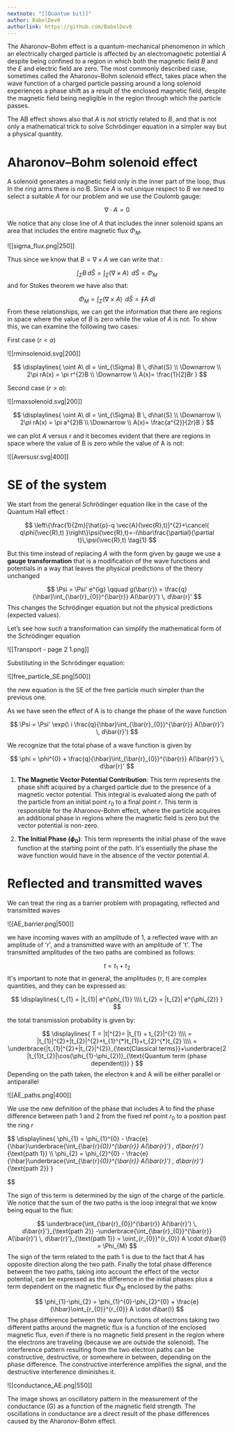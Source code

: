 ```yaml
---
nextnote: "[[Quantum bit]]"
author: BabelDev0
authorlink: https://github.com/BabelDev0
---
```

The Aharonov–Bohm effect is a quantum-mechanical phenomenon in which an electrically charged particle is affected by an electromagnetic potential $A$ despite being confined to a region in which both the magnetic field 
$B$ and the $E$ and electric field are zero. The most commonly described case, sometimes called the Aharonov–Bohm solenoid effect, takes place when the wave function of a charged particle passing around a long solenoid experiences a phase shift as a result of the enclosed magnetic field, despite the magnetic field being negligible in the region through which the particle passes. 

The AB effect shows also that $A$ is not strictly related to $B$, and that is not only a mathematical trick to solve Schrödinger equation in a simpler way but a physical quantity.

# Aharonov–Bohm solenoid effect

A solenoid generates a magnetic field only in the inner part of the loop, thus In the ring arms there is no B. Since $A$ is not unique respect to $B$ we need to select a suitable $A$ for our problem and we use the Coulomb gauge:

$$ 
\nabla \cdot A = 0
$$

We notice that any close line of $A$ that includes the inner solenoid spans an area that includes the entire magnetic flux $\Phi_M$. 

![[sigma_flux.png|250]]

Thus since we know that $B = \nabla \times A$ we can write that :

$$ 
\int_{\Sigma} B \, d\hat{S} = \int_{\Sigma} (\nabla \times A) \ \, d\hat{S} = \Phi_{M}  
$$ 
and for Stokes theorem we have also that:

$$ 
\Phi_{M} = \int_{\Sigma} (\nabla \times A) \ \, d\hat{S} = \oint A\  dl  
$$ 
From these relationships, we can get the information that there are regions in space where the value of $B$ is zero while the value of $A$ is not. To show this, we can examine the following two cases:

First case ($r<a$)

![[rminsolenoid.svg|200]]

$$ 
\displaylines{
\oint A\  dl  = \int_{\Sigma} B \, d\hat{S} 
\\ \Downarrow \\
2\pi rA(x) = \pi r^{2}B
\\ \Downarrow \\
A(x)= \frac{1}{2}Br
}
$$ 



Second case ($r > a$):

![[rmaxsolenoid.svg|200]]

$$ 
\displaylines{
\oint A\  dl  = \int_{\Sigma} B \, d\hat{S} 
\\ \Downarrow \\
2\pi rA(x) = \pi a^{2}B
\\ \Downarrow \\
A(x)= \frac{a^{2}}{2r}B
}
$$

we can plot $A$ versus r and it becomes evident that there are regions in space where the value of B is zero while the value of A is not:

![[Aversusr.svg|400]]

# SE of the system

We start from the general Schrödinger equation like in the case of the Quantum Hall effect :

$$
\left\{\frac{1}{2m}[\hat{p}-q \vec{A}(\vec{R},t)]^{2}+\cancel{ q\phi(\vec{R},t) }\right\}\psi(\vec{R},t)=-i\hbar\frac{\partial}{\partial t}\,\psi(\vec{R},t) \tag{1}
$$

But this time instead of replacing $A$ with the form given by gauge we use a **gauge transformation** that is a modification of the wave functions and potentials in a way that leaves the physical predictions of the theory unchanged

$$ 
\Psi = \Psi' e^{ig} \qquad g(\bar{r}) = \frac{q}{\hbar}\int_{\bar{r}_{0}}^{\bar{r}} A(\bar{r}') \, d\bar{r}' 
$$ 
This changes the Schrödinger equation but not the physical predictions (expected values). 

Let’s see how such a transformation can simplify the mathematical form of the Schrödinger equation

![[Transport - page 2 1.png]]

Substituting in the Schrödinger equation:

![[free_particle_SE.png|500]]

the new equation is the SE of the free particle much simpler than the previous one. 

As we have seen the effect of A is to change the phase of the wave function

$$ 
\Psi = \Psi' \exp(\ i \frac{q}{\hbar}\int_{\bar{r}_{0}}^{\bar{r}} A(\bar{r}') \, d\bar{r}')
$$

We recognize that the total phase of a wave function is given by

$$ 
\phi = \phi^{0} + \frac{q}{\hbar}\int_{\bar{r}_{0}}^{\bar{r}} A(\bar{r}') \, d\bar{r}'
$$

1. **The Magnetic Vector Potential Contribution**: This term represents the phase shift acquired by a charged particle due to the presence of a magnetic vector potential. This integral is evaluated along the path of the particle from an initial point $r_0$​ to a final point $r$. This term is responsible for the Aharonov-Bohm effect, where the particle acquires an additional phase in regions where the magnetic field is zero but the vector potential is non-zero.

2. **The Initial Phase ($\phi_0$)**: This term represents the initial phase of the wave function at the starting point of the path. It's essentially the phase the wave function would have in the absence of the vector potential $A$.

# Reflected and transmitted waves

We can treat the ring as a barrier problem with propagating, reflected and transmitted waves

![[AE_barrier.png|500]]

we have incoming waves with an amplitude of 1, a reflected wave with an amplitude of 'r', and a transmitted wave with an amplitude of 't'. The transmitted amplitudes of the two paths are combined as follows:

$$ 
t = t_{1}+t_{2}
$$ 
It's important to note that in general, the amplitudes ($r$, $t$) are complex quantities, and they can be expressed as:

$$ 
\displaylines{
t_{1} = |t_{1}| e^{\phi_{1}}
\\\\
t_{2} = |t_{2}| e^{\phi_{2}}
}
$$

the total transmission probability is given by:

$$ 
\displaylines{
T = |t|^{2}= |t_{1} + t_{2}|^{2}
\\\\
= |t_{1}|^{2}+|t_{2}|^{2}+t_{1}^{*}t_{1}+t_{2}^{*}t_{2}
\\\\
= \underbrace{|t_{1}|^{2}+|t_{2}|^{2}}_{\text{Classical terms}}+\underbrace{2 |t_{1}t_{2}|\cos(\phi_{1}-\phi_{2})}_{\text{Quantum term (phase dependent)}}
}
$$ 
Depending on the path taken, the electron k and A will be either parallel or antiparallel

![[AE_paths.png|400]]

We use the new definition of the phase that includes $A$ to find the phase difference between path 1 and 2 from the fixed ref point $r_0$ to a position past the ring $r$

$$ 
\displaylines{
\phi_{1} = \phi_{1}^{0} - \frac{e}{\hbar}\underbrace{\int_{\bar{r}_{0}}^{\bar{r}} A(\bar{r}') \, d\bar{r}'}_{\text{path 1}}
\\\\
\phi_{2} = \phi_{2}^{0} - \frac{e}{\hbar}\underbrace{\int_{\bar{r}_{0}}^{\bar{r}} A(\bar{r}') \, d\bar{r}'}_{\text{path 2}}
}

$$

The sign of this term is determined by the sign of the charge of the particle.
We notice that the sum of the two paths is the loop integral that we know being equal to the flux:

$$ 
\underbrace{\int_{\bar{r}_{0}}^{\bar{r}} A(\bar{r}') \, d\bar{r}'}_{\text{path 2}} -\underbrace{\int_{\bar{r}_{0}}^{\bar{r}} A(\bar{r}') \, d\bar{r}'}_{\text{path 1}} = \oint_{r_{0}}^{r_{0}} A \cdot d\bar{l} = \Phi_{M}
$$ 
The sign of the term related to the path 1 is due to the fact that $A$ has opposite direction along the two path. Finally the total phase difference between the two paths, taking into account the effect of the vector potential, can be expressed as the difference in the initial phases plus a term dependent on the magnetic flux $\Phi_M$​ enclosed by the paths:

$$ 
\phi_{1}-\phi_{2} = \phi_{1}^{0}-\phi_{2}^{0} + \frac{e}{\hbar}\oint_{r_{0}}^{r_{0}} A \cdot d\bar{l}
$$
The phase difference between the wave functions of electrons taking two different paths around the magnetic flux is a function of the enclosed magnetic flux, even if there is no magnetic field present in the region where the electrons are traveling (because we are outside the solenoid). The interference pattern resulting from the two electron paths can be constructive, destructive, or somewhere in between, depending on the phase difference. The constructive interference amplifies the signal, and the destructive interference diminishes it.


![[conductance_AE.png|550]]

The image shows an oscillatory pattern in the measurement of the conductance (G) as a function of the magnetic field strength. The oscillations in conductance are a direct result of the phase differences caused by the Aharonov-Bohm effect.